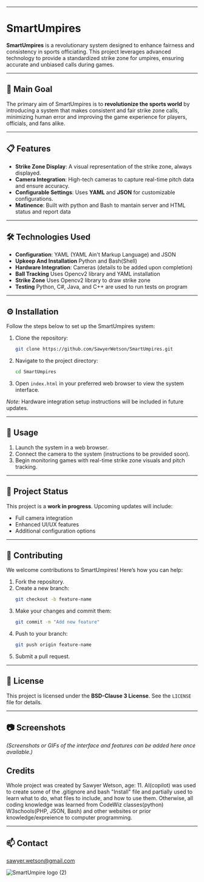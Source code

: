 

---

# SmartUmpires

**SmartUmpires** is a revolutionary system designed to enhance fairness and consistency in sports officiating. This project leverages advanced technology to provide a standardized strike zone for umpires, ensuring accurate and unbiased calls during games.

---

## 🚀 Main Goal

The primary aim of SmartUmpires is to **revolutionize the sports world** by introducing a system that makes consistent and fair strike zone calls, minimizing human error and improving the game experience for players, officials, and fans alike.

---

## 📋 Features

- **Strike Zone Display**: A visual representation of the strike zone, always displayed.
- **Camera Integration**: High-tech cameras to capture real-time pitch data and ensure accuracy.
- **Configurable Settings**: Uses **YAML** and **JSON** for customizable configurations.
- **Matinence**: Built with python and Bash to mantain server and HTML status and report data

---

## 🛠️ Technologies Used

- **Configuration**: YAML (YAML Ain't Markup Language) and JSON
- **Upkeep And Installation** Python and Bash(Shell)
- **Hardware Integration**: Cameras (details to be added upon completion)
- **Ball Tracking** Uses Opencv2 library and YAML installation
- **Strike Zone** Uses Opencv2 library to draw strike zone
- **Testing** Python, C#, Java, and C++ are used to run tests on program

---

## ⚙️ Installation

Follow the steps below to set up the SmartUmpires system:

1. Clone the repository:
    ```bash
    git clone https://github.com/SawyerWetson/SmartUmpires.git
    ```
2. Navigate to the project directory:
    ```bash
    cd SmartUmpires
    ```
3. Open `index.html` in your preferred web browser to view the system interface.

*Note:* Hardware integration setup instructions will be included in future updates.

---

## 📖 Usage

1. Launch the system in a web browser.
2. Connect the camera to the system (instructions to be provided soon).
3. Begin monitoring games with real-time strike zone visuals and pitch tracking.

---

## 📂 Project Status

This project is a **work in progress**. Upcoming updates will include:
- Full camera integration
- Enhanced UI/UX features
- Additional configuration options

---

## 🤝 Contributing

We welcome contributions to SmartUmpires! Here’s how you can help:
1. Fork the repository.
2. Create a new branch:
    ```bash
    git checkout -b feature-name
    ```
3. Make your changes and commit them:
    ```bash
    git commit -m "Add new feature"
    ```
4. Push to your branch:
    ```bash
    git push origin feature-name
    ```
5. Submit a pull request.

---

## 📜 License

This project is licensed under the **BSD-Clause 3 License**. See the `LICENSE` file for details.

---

## 📷 Screenshots

*(Screenshots or GIFs of the interface and features can be added here once available.)*

## Credits

Whole project was created by Sawyer Wetson, age: 11. AI(copilot) was used to create some of the .gitignore and bash "Install" file and partially used to learn what to do, what files to include, and how to use them. Otherwise, all coding knowledge was learned from CodeWiz classes(python) W3schools(PHP, JSON, Bash) and other websites or prior knowledge/expreience to computer programming. 

---

## 📫 Contact
sawyer.wetson@gmail.com


![SmartUmpire logo (2)](https://github.com/user-attachments/assets/842d8e97-3bbe-4a64-86c5-4e0f6be6eb40)

